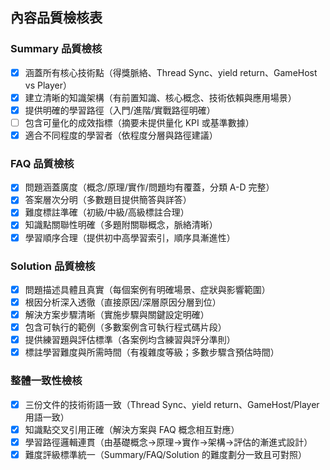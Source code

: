 ## 內容品質檢核表

### Summary 品質檢核
- [x] 涵蓋所有核心技術點（得獎脈絡、Thread Sync、yield return、GameHost vs Player）
- [x] 建立清晰的知識架構（有前置知識、核心概念、技術依賴與應用場景）
- [x] 提供明確的學習路徑（入門/進階/實戰路徑明確）
- [ ] 包含可量化的成效指標（摘要未提供量化 KPI 或基準數據）
- [x] 適合不同程度的學習者（依程度分層與路徑建議）

### FAQ 品質檢核
- [x] 問題涵蓋廣度（概念/原理/實作/問題均有覆蓋，分類 A-D 完整）
- [x] 答案層次分明（多數題目提供簡答與詳答）
- [x] 難度標註準確（初級/中級/高級標註合理）
- [x] 知識點關聯性明確（多題附關聯概念，脈絡清晰）
- [x] 學習順序合理（提供初中高學習索引，順序具漸進性）

### Solution 品質檢核
- [x] 問題描述具體且真實（每個案例有明確場景、症狀與影響範圍）
- [x] 根因分析深入透徹（直接原因/深層原因分層到位）
- [x] 解決方案步驟清晰（實施步驟與關鍵設定明確）
- [x] 包含可執行的範例（多數案例含可執行程式碼片段）
- [x] 提供練習題與評估標準（各案例均含練習與評分準則）
- [x] 標註學習難度與所需時間（有複雜度等級；多數步驟含預估時間）

### 整體一致性檢核
- [x] 三份文件的技術術語一致（Thread Sync、yield return、GameHost/Player 用語一致）
- [x] 知識點交叉引用正確（解決方案與 FAQ 概念相互對應）
- [x] 學習路徑邏輯連貫（由基礎概念→原理→實作→架構→評估的漸進式設計）
- [x] 難度評級標準統一（Summary/FAQ/Solution 的難度劃分一致且可對照）